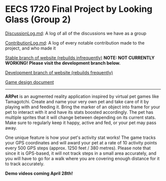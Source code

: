 # EECS 1720 Final Project by Looking Glass (Group 2)

[DiscussionLog.md](DiscussionLog.md): A log of all of the discussions we have as a group

[ContributionLog.md](ContributionLog.md): A log of every notable contribution made to the project, and who made it

[Stable branch of website (rebuilds infrequently)](https://robots-make-art-too.github.io/Group2_LookingGlass/) **NOTE: NOT CURRENTLY WORKING! Please visit the development branch below.**

[Development branch of website (rebuilds frequently)](https://looking-glass-dev.netlify.app/)

[Game design document](https://docs.google.com/document/d/1d4h3gsczglzUC_VnhW9C_r1Q1PMgKXy9vZlQhGTX3vc/)

---

**ARPet** is an augmented reality application inspired by virtual pet games like Tamagotchi. Create and name your very own pet and take care of it by playing with and feeding it. Bring the marker of an object into frame for your pet to interact with it and have its stats boosted accordingly. The pet has multiple sprites that it will change between depending on its current stats. Make sure to regularly keep it happy, active and fed, or your pet may pass away.

One unique feature is how your pet's activity stat works! The game tracks your GPS coordinates and will award your pet at a rate of 10 activity points every 500 GPS steps (approx. 1250 feet / 380 metres). Please note that since it is GPS-based, it will not track steps in a small area accurately, and you will have to go for a walk where you are covering enough distance for it to track accurately.

**Demo videos coming April 28th!**
